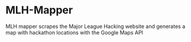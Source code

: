 # MLH-Mapper
 MLH mapper scrapes the Major League Hacking website and generates a map with hackathon locations with the Google Maps API
